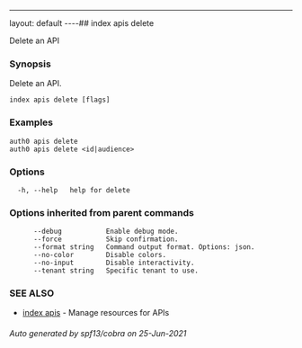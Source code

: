 ---
layout: default
----## index apis delete

Delete an API

### Synopsis

Delete an API.

```
index apis delete [flags]
```

### Examples

```
auth0 apis delete 
auth0 apis delete <id|audience>
```

### Options

```
  -h, --help   help for delete
```

### Options inherited from parent commands

```
      --debug           Enable debug mode.
      --force           Skip confirmation.
      --format string   Command output format. Options: json.
      --no-color        Disable colors.
      --no-input        Disable interactivity.
      --tenant string   Specific tenant to use.
```

### SEE ALSO

* [index apis](index_apis.md)	 - Manage resources for APIs

###### Auto generated by spf13/cobra on 25-Jun-2021
